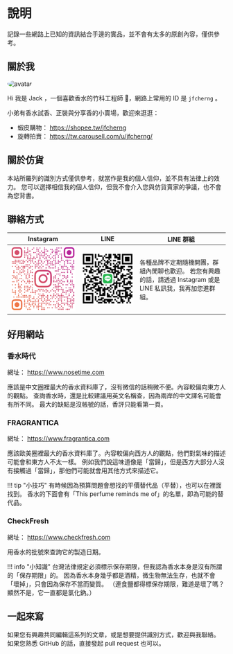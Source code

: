 # 說明

記錄一些網路上已知的資訊結合手邊的實品，並不會有太多的原創內容，僅供參考。

## 關於我

<img alt="avatar" style="border-radius:50%; max-width: 256px"
  src="https://avatars.githubusercontent.com/u/6594915">

Hi 我是 Jack ，一個喜歡香水的竹科工程師 🤠，網路上常用的 ID 是 `jfcherng` 。

小弟有香水試香、正裝與分享香的小賣場，歡迎來逛逛：

- 蝦皮購物： https://shopee.tw/jfcherng
- 旋轉拍賣： https://tw.carousell.com/u/jfcherng/

## 關於仿貨

本站所羅列的識別方式僅供參考，就當作是我的個人信仰，並不具有法律上的效力。
您可以選擇相信我的個人信仰，但我不會介入您與仿貨賣家的爭議，也不會為您背書。

## 聯絡方式


<table>
  <thead>
    <tr>
      <th>Instagram</th>
      <th>LINE</th>
      <th>LINE 群組</th>
    </tr>
  </thead>
  <tbody>
    <tr>
      <td><img alt="qr-instagram" src="_assets/images/about-me/qr-instagram.png"></td>
      <td><img alt="qr-line" src="_assets/images/about-me/qr-line.png"></td>
      <td>
        各種品牌不定期隨機開團，群組內閒聊也歡迎。
        若您有興趣的話，請透過 Instagram 或是 LINE 私訊我，我再加您進群組。
        <!-- ![qr-line-group](_assets/images/about-me/qr-line-group.png) -->
      </td>
    </tr>
  </tbody>
</table>

## 好用網站

### 香水時代

網址： https://www.nosetime.com

應該是中文圈裡最大的香水資料庫了，沒有微信的話稍微不便。內容較偏向東方人的觀點。
查詢香水時，還是比較建議用英文名稱查，因為兩岸的中文譯名可能會有所不同。
最大的缺點是沒帳號的話，香評只能看第一頁。

### FRAGRANTICA

網址： https://www.fragrantica.com

應該歐美圈裡最大的香水資料庫了。內容較偏向西方人的觀點，他們對氣味的描述可能會和東方人不太一樣。
例如我們說這味道像是「當歸」，但是西方大部分人沒有接觸過「當歸」，那他們可能就會用其他方式來描述它。

!!! tip "小技巧"
    有時候因為預算問題會想找的平價替代品（平替），也可以在裡面找到。
    香水的下面會有「This perfume reminds me of」的名單，即為可能的替代品。

### CheckFresh

網址： https://www.checkfresh.com

用香水的批號來查詢它的製造日期。

!!! info "小知識"
    台灣法律規定必須標示保存期限，但我認為香水本身是沒有所謂的「保存期限」的。
    因為香水本身幾乎都是酒精，微生物無法生存，也就不會「壞掉」，只會因為保存不當而變質。
    （連食鹽都得標保存期限，難道是壞了嗎？顯然不是，它一直都是氯化鈉。）

## 一起來寫

如果您有興趣共同編輯這系列的文章，或是想要提供識別方式，歡迎與我聯絡。
如果您熟悉 GitHub 的話，直接發起 pull request 也可以。
